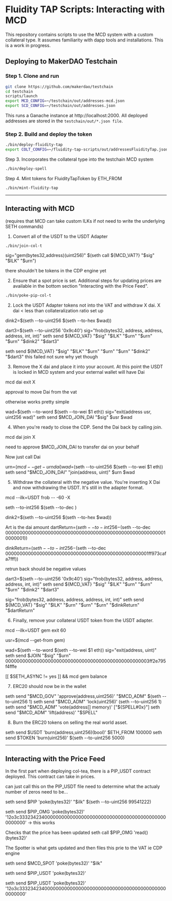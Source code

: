 # Fluidity TAP Scripts: Interacting with MCD
This repository contains scripts to use the MCD system with a custom collateral type. It assumes familiarity with dapp tools and installations. This is a work in progress.

## Deploying to MakerDAO Testchain


### Step 1. Clone and run

```bash
git clone https://github.com/makerdao/testchain
cd testchain
scripts/launch
export MCD_CONFIG=~/testchain/out/addresses-mcd.json
export SCD_CONFIG=~/testchain/out/addresses.json
```

This runs a Ganache instance at http://localhost:2000. All deployed addresses are stored in the `testchain/out/*.json file`.

### Step 2. Build and deploy the token

```bash
./bin/deploy-fluidity-tap
export COLT_CONFIG=~/fluidity-tap-scripts/out/addressesFluidityTap.json
```
Step 3.
Incorporates the collateral type into the testchain MCD system

```bash
./bin/deploy-spell
```
Step 4.
Mint tokens for FluidityTapToken by ETH_FROM

```bash
./bin/mint-fluidity-tap
```
_______________________________________________

## Interacting with MCD
(requires that MCD can take custom ILKs if not need to write the underlying SETH commands)

1. Convert all of the USDT to the USDT Adapter

```bash
./bin/join-col-t
```

sig="gem(bytes32,address)(uint256)"
$(seth call ${MCD_VAT?} "$sig" "$ILK" "$urn")

there shouldn't be tokens in the CDP engine yet

2. Ensure that a spot price is set. Additional steps for updating prices are available in the bottom section "Interacting with the Price Feed".

```bash
./bin/poke-pip-col-t
```

2. Lock the USDT Adapter tokens not into the VAT and withdraw X dai. X dai < less than collateralization ratio set up

dink2=$(seth --to-uint256 $(seth --to-hex $wad))

dart3=$(seth --to-uint256 '0x9c40')
sig="frob(bytes32, address, address, address, int, int)"
seth send ${MCD_VAT} "$sig" "$ILK" "$urn" "$urn" "$urn" "$dink2" "$dart3"

seth send ${MCD_VAT} "$sig" "$ILK" "$urn" "$urn" "$urn" "$dink2" "$dart3" this failed not sure why yet though

3.  Remove the X dai and place it into your account. At this point the USDT is locked in MCD system and your external wallet will have Dai

mcd dai exit X

approval to move Dai from the vat

otherwise works pretty simple

wad=$(seth --to-word $(seth --to-wei $1 eth))
sig="exit(address usr, uint256 wad)"
seth send $MCD_JOIN_DAI "$sig" $usr $wad

4. When you're ready to close the CDP. Send the Dai back by calling join.

mcd dai join X

need to approve $MCD_JOIN_DAI to transfer dai on your behalf

Now just call Dai

urn=$(mcd --get-urn dai)
wad=$(seth --to-uint256 $(seth --to-wei $1 eth))
seth send "$MCD_JOIN_DAI" "join(address, uint)" $urn $wad

5. Withdraw the collateral with the negative value. You're inserting X Dai and now withdrawing
the USDT. It's still in the adapter format.

mcd --ilk=USDT frob -- -60 -X

seth --to-int256 $(seth --to-dec )

dink2=$(seth --to-uint256 $(seth --to-hex $wad))

Art is the dai amount
dartReturn=$(seth --to-int256 -$(seth --to-dec 0000000000000000000000000000000000000000000000000000000010000001))

dinkReturn=$(seth --to-int256 -$(seth --to-dec 000000000000000000000000000000000000000000000000001ff973cafa7fff))

retrun back should be negative values

dart3=$(seth --to-uint256 '0x9c40')
sig="frob(bytes32, address, address, address, int, int)"
seth send ${MCD_VAT} "$sig" "$ILK" "$urn" "$urn" "$urn" "$dink2" "$dart3"

sig="frob(bytes32, address, address, address, int, int)"
seth send ${MCD_VAT} "$sig" "$ILK" "$urn" "$urn" "$urn" "$dinkReturn" "$dartReturn"

6. Finally, remove your collateral USDT token from the USDT adapter.

mcd --ilk=USDT gem exit 60

usr=$(mcd --get-from gem)

wad=$(seth --to-word $(seth --to-wei $1 eth))
sig="exit(address, uint)"
seth send $JOIN "$sig" "$urn" 000000000000000000000000000000000000000000000000003ff2e795f4fffe

[[ $SETH_ASYNC != yes ]] && mcd gem balance

7. ERC20 should now be in the wallet

seth send "$MCD_GOV" 'approve(address,uint256)' "$MCD_ADM" $(seth --to-uint256 1)
seth send "$MCD_ADM" 'lock(uint256)' (seth --to-uint256 1)
seth send "$MCD_ADM" 'vote(address[] memory)' ["${SPELL#0x}"]
seth send "$MCD_ADM" 'lift(address)' "$SPELL"

8. Burn the ERC20 tokens on selling the real world asset.

seth send $USDT 'burn(address,uint256)(bool)' $ETH_FROM 100000
 seth send $TOKEN 'burn(uint256)' $(seth --to-uint256 5000)

-----------------------------------------------------------------------------

## Interacting with the Price Feed

In the first part when deploying col-tea, there is a PIP_USDT contract deployed. This contract can take in prices.

can just call this on the PIP_USDT file need to determine what the actualy number of zeros need to be...


seth send $PIP 'poke(bytes32)' "$ilk" $(seth --to-uint256 99541222)

seth send $PIP_OMG 'poke(bytes32)' '12o3c33323423400000000000000000000000000000000000000000000000000' -> this works

Checks that the price has been updated
seth call $PIP_OMG 'read()(bytes32)'

The Spotter is what gets updated and then files this prie to the VAT ie CDP engine

seth send $MCD_SPOT 'poke(bytes32)' "$ilk"


seth send $PIP_USDT 'poke(bytes32)'


seth send $PIP_USDT 'poke(bytes32)' '12o3c33323423400000000000000000000000000000000000000000000000000'
